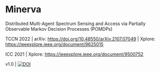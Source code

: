 # Minerva
Distributed Multi-Agent Spectrum Sensing and Access via Partially Observable Markov Decision Processes (POMDPs)

TCCN 2022 | arXiv: https://doi.org/10.48550/arXiv.2107.07049 | Xplore: https://ieeexplore.ieee.org/document/9625015

ICC 2021 | Xplore: https://ieeexplore.ieee.org/document/9500752

v1.0 | [![DOI](https://zenodo.org/badge/224508317.svg)](https://zenodo.org/badge/latestdoi/224508317)
